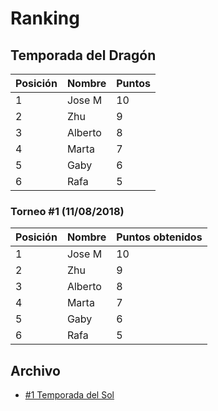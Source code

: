 # Ranking

## Temporada del Dragón

| Posición | Nombre | Puntos |
| ------ | ------ | ------ |
| 1 | Jose M | 10 |
| 2 | Zhu | 9 |
| 3 | Alberto | 8 |
| 4 | Marta | 7 |
| 5 | Gaby | 6 |
| 6 | Rafa | 5 |

### Torneo #1 (11/08/2018)

| Posición | Nombre | Puntos obtenidos |
| -------- | ------ | ---------------- |
| 1 | Jose M | 10 |
| 2 | Zhu | 9 |
| 3 | Alberto | 8 |
| 4 | Marta | 7 |
| 5 | Gaby | 6 |
| 6 | Rafa | 5 |

## Archivo

- [#1 Temporada del Sol](http://buddyfightmlg.opentheflag.com/archive/ranking/temporada-del-sol)
